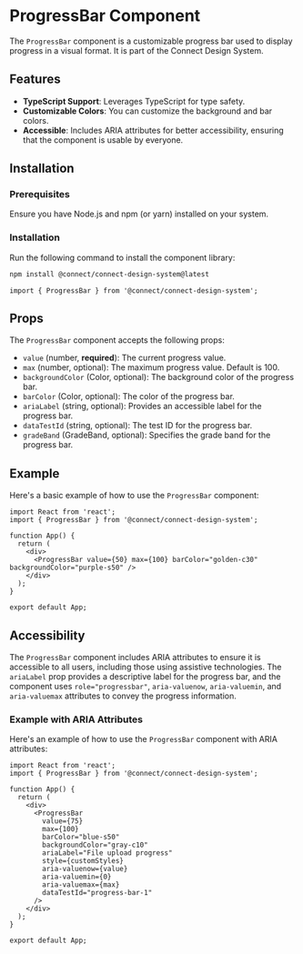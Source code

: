 # ProgressBar Component

The `ProgressBar` component is a customizable progress bar used to display progress in a visual format. It is part of the Connect Design System.

## Features

- **TypeScript Support**: Leverages TypeScript for type safety.
- **Customizable Colors**: You can customize the background and bar colors.
- **Accessible**: Includes ARIA attributes for better accessibility, ensuring that the component is usable by everyone.

## Installation

### Prerequisites

Ensure you have Node.js and npm (or yarn) installed on your system.

### Installation

Run the following command to install the component library:

```bash
npm install @connect/connect-design-system@latest
```

```tsx
import { ProgressBar } from '@connect/connect-design-system';
```

## Props

The `ProgressBar` component accepts the following props:

- `value` (number, **required**): The current progress value.
- `max` (number, optional): The maximum progress value. Default is 100.
- `backgroundColor` (Color, optional): The background color of the progress bar.
- `barColor` (Color, optional): The color of the progress bar.
- `ariaLabel` (string, optional): Provides an accessible label for the progress bar.
- `dataTestId` (string, optional): The test ID for the progress bar.
- `gradeBand` (GradeBand, optional): Specifies the grade band for the progress bar.

## Example

Here's a basic example of how to use the `ProgressBar` component:

```tsx
import React from 'react';
import { ProgressBar } from '@connect/connect-design-system';

function App() {
  return (
    <div>
      <ProgressBar value={50} max={100} barColor="golden-c30" backgroundColor="purple-s50" />
    </div>
  );
}

export default App;
```

## Accessibility

The `ProgressBar` component includes ARIA attributes to ensure it is accessible to all users, including those using assistive technologies. The `ariaLabel` prop provides a descriptive label for the progress bar, and the component uses `role="progressbar"`, `aria-valuenow`, `aria-valuemin`, and `aria-valuemax` attributes to convey the progress information.

### Example with ARIA Attributes

Here's an example of how to use the `ProgressBar` component with ARIA attributes:

```tsx
import React from 'react';
import { ProgressBar } from '@connect/connect-design-system';

function App() {
  return (
    <div>
      <ProgressBar
        value={75}
        max={100}
        barColor="blue-s50"
        backgroundColor="gray-c10"
        ariaLabel="File upload progress"
        style={customStyles}
        aria-valuenow={value}
        aria-valuemin={0}
        aria-valuemax={max}
        dataTestId="progress-bar-1"
      />
    </div>
  );
}

export default App;
```
